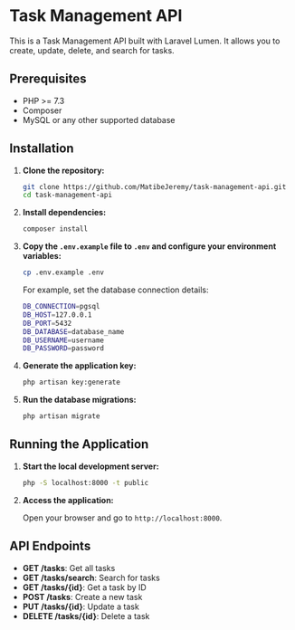# Task Management API

This is a Task Management API built with Laravel Lumen. It allows you to create, update, delete, and search for tasks.

## Prerequisites

- PHP >= 7.3
- Composer
- MySQL or any other supported database

## Installation

1. **Clone the repository:**

    ```sh
    git clone https://github.com/MatibeJeremy/task-management-api.git
    cd task-management-api
    ```

2. **Install dependencies:**

    ```sh
    composer install
    ```

3. **Copy the `.env.example` file to `.env` and configure your environment variables:**

    ```sh
    cp .env.example .env
    ```
   For example, set the database connection details:

    ```sh
    DB_CONNECTION=pgsql
    DB_HOST=127.0.0.1
    DB_PORT=5432
    DB_DATABASE=database_name
    DB_USERNAME=username
    DB_PASSWORD=password

4. **Generate the application key:**

    ```sh
    php artisan key:generate
    ```

5. **Run the database migrations:**

    ```sh
    php artisan migrate
    ```
   
## Running the Application

1. **Start the local development server:**

    ```sh
    php -S localhost:8000 -t public
    ```

2. **Access the application:**

   Open your browser and go to `http://localhost:8000`.

## API Endpoints

- **GET /tasks**: Get all tasks
- **GET /tasks/search**: Search for tasks
- **GET /tasks/{id}**: Get a task by ID
- **POST /tasks**: Create a new task
- **PUT /tasks/{id}**: Update a task
- **DELETE /tasks/{id}**: Delete a task

